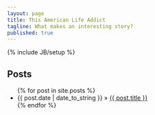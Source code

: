 ```yaml
---
layout: page
title: This American Life Addict
tagline: What makes an interesting story?
published: true
---
```


{% include JB/setup %}
  
## Posts

<ul class="posts">
  {% for post in site.posts %}
    <li><span>{{ post.date | date_to_string }}</span> &raquo; <a href="{{ BASE_PATH }}{{ post.url }}">{{ post.title }}</a></li>
  {% endfor %}
</ul>
